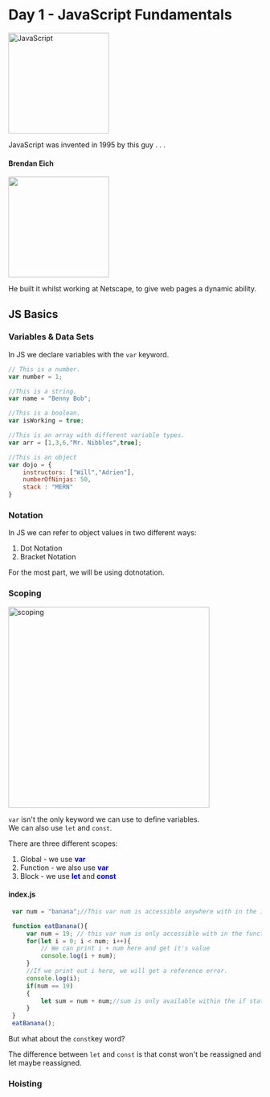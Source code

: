 # Day 1 - JavaScript Fundamentals



<img src="https://github.com/adion81/mern-lectures/blob/master/assets/js.png" alt="JavaScript" width="200px" />

JavaScript was invented in 1995 by this guy . . . 

#### Brendan Eich
<img src="https://peoplepill.com/media/people/thumbs/B/brendan-eich.jpg" src="Brendan Eich" width="200px">

He built it whilst working at Netscape, to give web pages a dynamic ability.

## JS Basics

### Variables & Data Sets

In JS we declare variables with the `var` keyword.

```js
// This is a number.
var number = 1;

//This is a string.
var name = "Benny Bob";

//This is a boolean.
var isWorking = true;

//This is an array with different variable types.
var arr = [1,3,6,"Mr. Nibbles",true];

//This is an object
var dojo = {
    instructors: ["Will","Adrien"],
    numberOfNinjas: 50,
    stack : "MERN"
}
```


### Notation

In JS we can refer to object values in two different ways:

<ol>
    <li>Dot Notation</li>
    <li>Bracket Notation</li>
</ol>

For the most part, we will be using dotnotation.

### Scoping 

<img src="https://miro.medium.com/max/640/1*Xc7vCmdjT3ImRnW1knnCbw.png" alt="scoping" width="400px">

`var` isn't the only keyword we can use to define variables.<br>
We can also use `let` and `const`.<br>

There are three different scopes:

<ol>
    <li>Global - we use <b style="color:blue;">var</b></li>
    <li>Function - we also use <b style="color:blue;">var</b></li>
    <li>Block - we use <b style="color:blue;">let</b> and <b style="color:blue;">const</b></li>
</ol>


#### index.js
```js
 var num = "banana";//This var num is accessible anywhere with in the index file.

 function eatBanana(){
     var num = 19; // this var num is only accessible with in the function eatBanana
     for(let i = 0; i < num; i++){
         // We can print i + num here and get it's value
         console.log(i + num);
     }
     //If we print out i here, we will get a reference error.
     console.log(i);
     if(num == 19)
     {
         let sum = num + num;//sum is only available within the if statement.
     }
 }
 eatBanana();

```

But what about the `const`key word?

The difference between  `let` and `const` is that const won't be reassigned and let maybe reassigned.

### Hoisting




